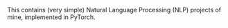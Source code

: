 This contains (very simple) Natural Language Processing (NLP) projects of mine, implemented in PyTorch.
